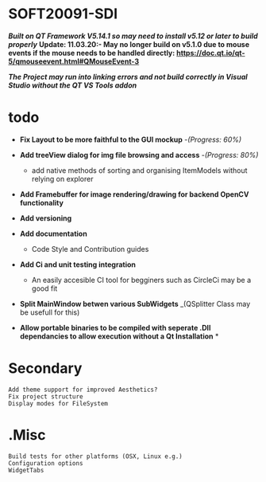 # SOFT20091-SDI

___Built on QT Framework V5.14.1 so may need to install v5.12 or later to build properly___
	**Update: 11.03.20:- May no longer build on v5.1.0 due to mouse events if the mouse needs to be handled directly: https://doc.qt.io/qt-5/qmouseevent.html#QMouseEvent-3**

___The Project may run into linking errors and not build correctly in Visual Studio without the QT VS Tools addon___

# todo 
 * __Fix Layout to be more faithful to the GUI mockup__ -_(Progress: 60%)_
 * __Add treeView dialog for img file browsing and access__ -_(Progress: 80%)_
	* add native methods of sorting and organising ItemModels without relying on explorer
 * __Add Framebuffer for image rendering/drawing for backend OpenCV functionality__
 * __Add versioning__
 * __Add documentation__
 	* Code Style and Contribution guides
 * __Add Ci and unit testing integration__
 	* An easily accesible CI tool for begginers such as CircleCi may be a good fit
 * __Split MainWindow betwen various SubWidgets__ _(QSplitter Class may be usefull for this)

 * __Allow portable binaries to be compiled with seperate .Dll dependancies to allow execution without a Qt Installation__ *
 # Secondary
	Add theme support for improved Aesthetics?
	Fix project structure
	Display modes for FileSystem
	
	
# .Misc
	Build tests for other platforms (OSX, Linux e.g.)
	Configuration options
	WidgetTabs 